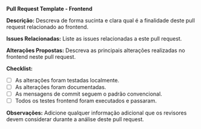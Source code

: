 **Pull Request Template - Frontend**

**Descrição:**
Descreva de forma sucinta e clara qual é a finalidade deste pull request relacionado ao frontend.

**Issues Relacionadas:**
Liste as issues relacionadas a este pull request.

**Alterações Propostas:**
Descreva as principais alterações realizadas no frontend neste pull request.

**Checklist:**
- [ ] As alterações foram testadas localmente.
- [ ] As alterações foram documentadas.
- [ ] As mensagens de commit seguem o padrão convencional.
- [ ] Todos os testes frontend foram executados e passaram.

**Observações:**
Adicione qualquer informação adicional que os revisores devem considerar durante a análise deste pull request.
